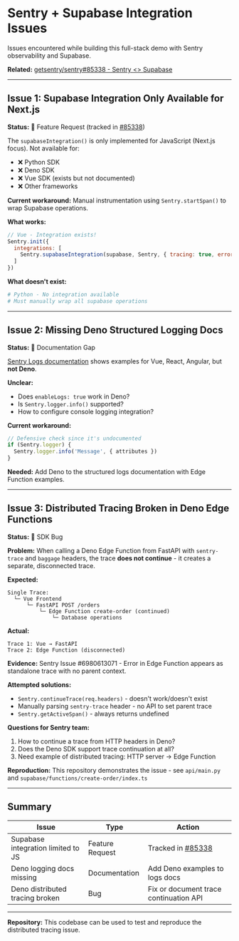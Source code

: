 # Sentry + Supabase Integration Issues

Issues encountered while building this full-stack demo with Sentry observability and Supabase.

**Related:** [getsentry/sentry#85338 - Sentry <> Supabase](https://github.com/getsentry/sentry/issues/85338)

---

## Issue 1: Supabase Integration Only Available for Next.js

**Status:** 🎯 Feature Request (tracked in [#85338](https://github.com/getsentry/sentry/issues/85338))

The `supabaseIntegration()` is only implemented for JavaScript (Next.js focus). Not available for:
- ❌ Python SDK
- ❌ Deno SDK  
- ❌ Vue SDK (exists but not documented)
- ❌ Other frameworks

**Current workaround:** Manual instrumentation using `Sentry.startSpan()` to wrap Supabase operations.

**What works:**
```javascript
// Vue - Integration exists!
Sentry.init({
  integrations: [
    Sentry.supabaseIntegration(supabase, Sentry, { tracing: true, errors: true })
  ]
})
```

**What doesn't exist:**
```python
# Python - No integration available
# Must manually wrap all supabase operations
```

---

## Issue 2: Missing Deno Structured Logging Docs

**Status:** 📝 Documentation Gap

[Sentry Logs documentation](https://docs.sentry.io/platforms/javascript/guides/vue/logs/) shows examples for Vue, React, Angular, but **not Deno**.

**Unclear:**
- Does `enableLogs: true` work in Deno?
- Is `Sentry.logger.info()` supported?
- How to configure console logging integration?

**Current workaround:**
```typescript
// Defensive check since it's undocumented
if (Sentry.logger) {
  Sentry.logger.info('Message', { attributes })
}
```

**Needed:** Add Deno to the structured logs documentation with Edge Function examples.

---

## Issue 3: Distributed Tracing Broken in Deno Edge Functions

**Status:** 🐛 SDK Bug

**Problem:** When calling a Deno Edge Function from FastAPI with `sentry-trace` and `baggage` headers, the trace **does not continue** - it creates a separate, disconnected trace.

**Expected:**
```
Single Trace:
  └─ Vue Frontend
      └─ FastAPI POST /orders
          └─ Edge Function create-order (continued)
              └─ Database operations
```

**Actual:**
```
Trace 1: Vue → FastAPI
Trace 2: Edge Function (disconnected)
```

**Evidence:** Sentry Issue #6980613071 - Error in Edge Function appears as standalone trace with no parent context.

**Attempted solutions:**
- `Sentry.continueTrace(req.headers)` - doesn't work/doesn't exist
- Manually parsing `sentry-trace` header - no API to set parent trace
- `Sentry.getActiveSpan()` - always returns undefined

**Questions for Sentry team:**
1. How to continue a trace from HTTP headers in Deno?
2. Does the Deno SDK support trace continuation at all?
3. Need example of distributed tracing: HTTP server → Edge Function

**Reproduction:** This repository demonstrates the issue - see `api/main.py` and `supabase/functions/create-order/index.ts`

---

## Summary

| Issue | Type | Action |
|-------|------|--------|
| Supabase integration limited to JS | Feature Request | Tracked in [#85338](https://github.com/getsentry/sentry/issues/85338) |
| Deno logging docs missing | Documentation | Add Deno examples to logs docs |
| Deno distributed tracing broken | Bug | Fix or document trace continuation API |

---

**Repository:** This codebase can be used to test and reproduce the distributed tracing issue.

